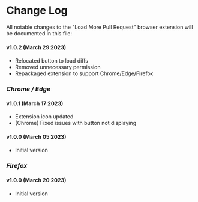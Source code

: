 # Change Log

All notable changes to the "Load More Pull Request" browser extension will be documented in this file:

#### v1.0.2 (March 29 2023)
- Relocated button to load diffs
- Removed unnecessary permission 
- Repackaged extension to support Chrome/Edge/Firefox

### *Chrome / Edge*

#### v1.0.1 (March 17 2023)
- Extension icon updated
- (Chrome) Fixed issues with button not displaying

#### v1.0.0 (March 05 2023)
- Initial version

### *Firefox*

#### v1.0.0 (March 20 2023)
- Initial version
